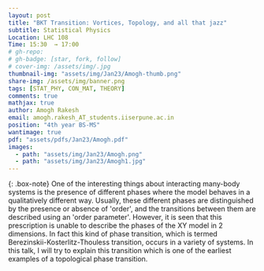 ```yaml
---
layout: post
title: "BKT Transition: Vortices, Topology, and all that jazz"
subtitle: Statistical Physics
Location: LHC 108
Time: 15:30  → 17:00
# gh-repo:
# gh-badge: [star, fork, follow]
# cover-img: /assets/img/.jpg
thumbnail-img: "assets/img/Jan23/Amogh-thumb.png"
share-img: /assets/img/banner.png
tags: [STAT_PHY, CON_MAT, THEORY]
comments: true
mathjax: true
author: Amogh Rakesh
email: amogh.rakesh_AT_students.iiserpune.ac.in
position: "4th year BS-MS"
wantimage: true
pdf: "assets/pdfs/Jan23/Amogh.pdf"
images:
  - path: "assets/img/Jan23/Amogh.png"
  - path: "assets/img/Jan23/Amogh1.jpg"
---
```

{: .box-note}
One of the interesting things about interacting many-body systems is the presence of different phases where the model behaves in a qualitatively different way. Usually, these different phases are distinguished by the presence or absence of 'order', and the transitions between them are described using an 'order parameter'. However, it is seen that this prescription is unable to describe the phases of the XY model in 2 dimensions. In fact this kind of phase transition, which is termed Berezinskii-Kosterlitz-Thouless transition, occurs in a variety of systems. In this talk, I will try to explain this transition which is one of the earliest examples of a topological phase transition.